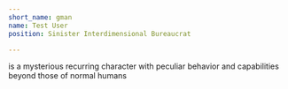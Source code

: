 ```yaml
---
short_name: gman
name: Test User
position: Sinister Interdimensional Bureaucrat

---
```


is a mysterious recurring character with peculiar behavior and capabilities beyond those of normal humans